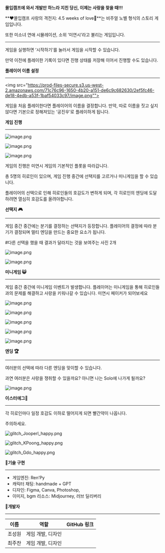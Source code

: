 **몰입캠프에 와서 개발만 하느라 지친 당신, 이제는 사랑을 찾을 때!!!** 

**❤몰입캠프 사랑의 격전지: 4.5 weeks of love💖**는 비주얼 노벨 형식의 스토리 게임입니다.

또한 미소녀 연애 시뮬레이션, 소위 ‘미연시’라고 불리는 게임입니다.

---




게임을 실행하면 ‘시작하기’를 눌러서 게임을 시작할 수 있습니다. 

만약 이전에 플레이한 기록이 있다면 진행 상태를 저장해 이어서 진행할 수도 있습니다.

**플레이어 이름 설정**

---

<img src="https://prod-files-secure.s3.us-west-2.amazonaws.com/71c76c96-1650-4b20-a151-de6c9c682630/2ef5fc46-de18-4edb-a53f-1baf54033c97/image.png"">

게임을 처음 플레이한다면 플레이어의 이름을 결정합니다. 만약, 따로 이름을 짓고 싶지 않다면 기본으로 정해져있는 ‘공진우’로 플레이하게 됩니다.

**게임 진행**

---

![image.png](https://prod-files-secure.s3.us-west-2.amazonaws.com/71c76c96-1650-4b20-a151-de6c9c682630/93e00abd-e7b0-4ba2-87eb-22b7c3d13fb4/image.png)

![image.png](https://prod-files-secure.s3.us-west-2.amazonaws.com/71c76c96-1650-4b20-a151-de6c9c682630/56d1975e-90b9-414b-9598-a192ee551ebb/image.png)

![image.png](https://prod-files-secure.s3.us-west-2.amazonaws.com/71c76c96-1650-4b20-a151-de6c9c682630/f8e6d756-6171-412c-a5ea-7dfef20a3808/image.png)

게임의 진행은 미연시 게임의 기본적인 플롯을 따라갑니다.

총 5명의 히로인이 있으며, 게임 진행 중간에 선택지를 고르거나 미니게임을 할 수 있습니다.

플레이어의 선택으로 인해 히로인들의 호감도가 변하게 되며, 각 히로인의 엔딩에 도달하려면 열심히 호감도를 올려야합니다.

**선택지 🎮**

---

게임 중간 중간에는 분기를 결정하는 선택지가 등장합니다. 플레이어의 결정에 따라 분기가 결정되며 멀티 엔딩을 만드는 중요한 요소가 됩니다.

#다른 선택을 했을 때 결과가 달라지는 것을 보여주는 사진 2개

![image.png](https://prod-files-secure.s3.us-west-2.amazonaws.com/71c76c96-1650-4b20-a151-de6c9c682630/78dcb03c-4c52-4c7a-9888-45690a1b1eb8/image.png)

![image.png](https://prod-files-secure.s3.us-west-2.amazonaws.com/71c76c96-1650-4b20-a151-de6c9c682630/6622b058-8984-41ff-a141-c5f24cf0dd2e/image.png)

**미니게임 😺**

---

게임 중간 중간에 미니게임 이벤트가 발생합니다. 플레이어는 미니게임을 통해 히로인들과의 문제를 해결하고 사랑을 키워나갈 수 있습니다. 미연시 페이커가 되어보세요

![image.png](https://prod-files-secure.s3.us-west-2.amazonaws.com/71c76c96-1650-4b20-a151-de6c9c682630/d6bf9a9e-df33-448c-9e6f-1387d9c172d2/image.png)

![image.png](https://prod-files-secure.s3.us-west-2.amazonaws.com/71c76c96-1650-4b20-a151-de6c9c682630/d9f6ec5c-a00e-4e4a-88d8-4edea0d79ced/image.png)

![image.png](https://prod-files-secure.s3.us-west-2.amazonaws.com/71c76c96-1650-4b20-a151-de6c9c682630/17fb2ea1-1fea-45b9-92f4-c98ee5df3266/image.png)

![image.png](https://prod-files-secure.s3.us-west-2.amazonaws.com/71c76c96-1650-4b20-a151-de6c9c682630/ff7a1456-b3f8-4ff7-ab7e-6f3bf3afe551/image.png)

![image.png](https://prod-files-secure.s3.us-west-2.amazonaws.com/71c76c96-1650-4b20-a151-de6c9c682630/5fb8f185-23ab-4f29-a614-ae176f86a4fc/image.png)

**엔딩 🏆**

---

여러분의 선택에 따라 다른 엔딩을 맞이할 수 있습니다.

과연 여러분은 사랑을 쟁취할 수 있을까요? 아니면 나는 Solo에 나가게 될까요?

![image.png](https://prod-files-secure.s3.us-west-2.amazonaws.com/71c76c96-1650-4b20-a151-de6c9c682630/ee2f99a8-d1f1-4267-8394-85d893870889/image.png)

**이스터에그🥚**

---

각 히로인마다 일정 호감도 이하로 떨어지게 되면 빨간약이 나옵니다.

주의하세요.

![glitch_Jooperl_happy.png](https://prod-files-secure.s3.us-west-2.amazonaws.com/71c76c96-1650-4b20-a151-de6c9c682630/2a46fe42-0070-4097-9dc9-e44ad38c6ff2/glitch_Jooperl_happy.png)

![glitch_KPoong_happy.png](https://prod-files-secure.s3.us-west-2.amazonaws.com/71c76c96-1650-4b20-a151-de6c9c682630/30a03391-4655-4a6f-809f-3613c5f319f5/glitch_KPoong_happy.png)

![glitch_Gdo_happy.png](https://prod-files-secure.s3.us-west-2.amazonaws.com/71c76c96-1650-4b20-a151-de6c9c682630/314f3c09-5190-43b9-b87d-192540fa3d1a/glitch_Gdo_happy.png)

**🍮기술 구현**

---

- 게임엔진: Ren’Py
- 캐릭터 채팅: handmade + GPT
- 디자인: Figma, Canva, Photoshop,
- 이미지, bgm 리소스: Midjourney, 러브 딜리버리

**🍮개발자**

---

| 이름 | 역할 | GitHub 링크 |
| --- | --- | --- |
| 조성원 | 게임 개발, 디자인 |  |
| 최주찬 | 게임 개발, 디자인 |  |
